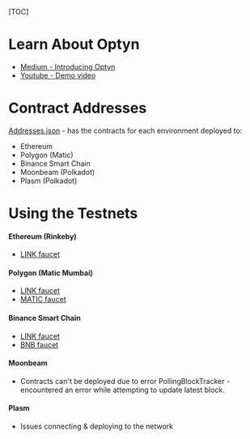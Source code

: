 [TOC]

# Learn About Optyn
- [Medium - Introducing Optyn](https://medium.com/optyn/introducing-optyn-a-crypto-option-trading-protocol-dc4f191dbb2d "Introducing Optyn")
- [Youtube - Demo video](https://www.youtube.com/watch?v=cE9ebdpbGwk "Demo video")

# Contract Addresses
[Addresses.json](https://github.com/CryptoOptyn/options-frontend/blob/main/src/static/Addresses.json "Addresses.json") - has the contracts for each environment deployed to:
- Ethereum 
- Polygon (Matic)
- Binance Smart Chain
- Moonbeam (Polkadot)
- Plasm (Polkadot)

# Using the Testnets
#### Ethereum (Rinkeby)
- [LINK faucet](https://rinkeby.chain.link/ "LINK faucet")

#### Polygon (Matic Mumbai)
- [LINK faucet](https://linkfaucet.protofire.io/ "LINK faucet")
- [MATIC faucet](https://faucet.matic.network/)

#### Binance Smart Chain
- [LINK faucet](https://linkfaucet.protofire.io/bsctest)
- [BNB faucet](https://testnet.binance.org/faucet-smart)

#### Moonbeam
- Contracts can't be deployed due to error PollingBlockTracker - encountered an error while attempting to update latest block.

#### Plasm
- Issues connecting & deploying to the network 
